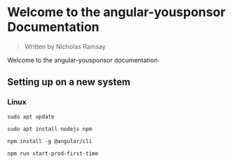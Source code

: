# Welcome to the angular-yousponsor Documentation

> Written by Nicholas Ramsay

Welcome to the angular-yousponsor documentation.

## Setting up on a new system
### Linux

`sudo apt update`

`sudo apt install nodejs npm`

`npm install -g @angular/cli`

`npm run start-prod-first-time`
